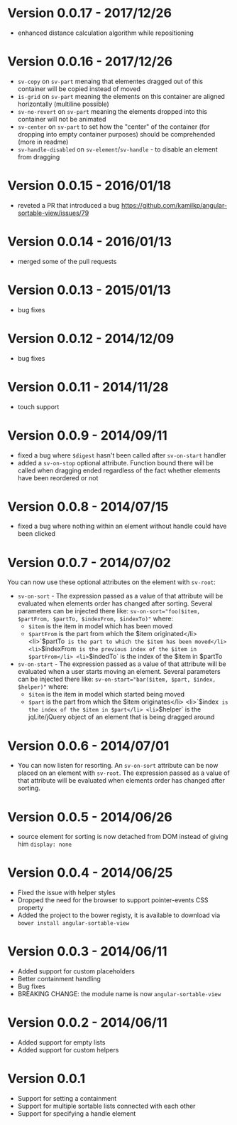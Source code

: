 Version 0.0.17 - 2017/12/26
================
  * enhanced distance calculation algorithm while repositioning

Version 0.0.16 - 2017/12/26
================

  * `sv-copy` on `sv-part` menaing that elementes dragged out of this container will be copied instead of moved
  * `is-grid` on `sv-part` meaning the elements on this container are aligned horizontally (multiline possible)
  * `sv-no-revert` on `sv-part` meaning the elements dropped into this container will not be animated
  * `sv-center` on `sv-part` to set how the "center" of the container (for dropping into empty container purposes) should be comprehended (more in readme)
  * `sv-handle-disabled` on `sv-element`/`sv-handle` - to disable an element from dragging


Version 0.0.15 - 2016/01/18
================

  * reveted a PR that introduced a bug https://github.com/kamilkp/angular-sortable-view/issues/79

Version 0.0.14 - 2016/01/13
================

  * merged some of the pull requests

Version 0.0.13 - 2015/01/13
================

  * bug fixes

Version 0.0.12 - 2014/12/09
================

  * bug fixes

Version 0.0.11 - 2014/11/28
================

  * touch support

Version 0.0.9 - 2014/09/11
================

  * fixed a bug where `$digest` hasn't been called after `sv-on-start` handler
  * added a `sv-on-stop` optional attribute. Function bound there will be called when dragging ended regardless of the fact whether elements have been reordered or not

Version 0.0.8 - 2014/07/15
================

  * fixed a bug where nothing within an element without handle could have been clicked


Version 0.0.7 - 2014/07/02
================

You can now use these optional attributes on the element with `sv-root`:
  * `sv-on-sort` - The expression passed as a value of that attribute will be evaluated when elements order has changed after sorting. Several parameters can be injected there like: `sv-on-sort="foo($item, $partFrom, $partTo, $indexFrom, $indexTo)"` where:
				<ul>
					<li>`$item` is the item in model which has been moved</li>
					<li>`$partFrom` is the part from which the $item originated</li>
					<li>`$partTo` is the part to which the $item has been moved</li>
					<li>`$indexFrom` is the previous index of the $item in $partFrom</li>
					<li>`$indedTo` is the index of the $item in $partTo</li>
				</ul>
			</li>
  * `sv-on-start` - The expression passed as a value of that attribute will be evaluated when a user starts moving an element. Several parameters can be injected there like: `sv-on-start="bar($item, $part, $index, $helper)"` where:
				<ul>
					<li>`$item` is the item in model which started being moved</li>
					<li>`$part` is the part from which the $item originates</li>
					<li>`$index` is the index of the $item in $part</li>
					<li>`$helper` is the jqLite/jQuery object of an element that is being dragged around</li>
				</ul>
			</li>

Version 0.0.6 - 2014/07/01
================

  * You can now listen for resorting. An `sv-on-sort` attribute can be now placed on an element with `sv-root`. The expression passed as a value of that attribute will be evaluated when elements order has changed after sorting.

Version 0.0.5 - 2014/06/26
================

  * source element for sorting is now detached from DOM instead of giving him `display: none`

Version 0.0.4 - 2014/06/25
================

  * Fixed the issue with helper styles
  * Dropped the need for the browser to support pointer-events CSS property
  * Added the project to the bower registy, it is available to download via `bower install angular-sortable-view`

Version 0.0.3 - 2014/06/11
================

  * Added support for custom placeholders
  * Better containment handling
  * Bug fixes
  * BREAKING CHANGE: the module name is now `angular-sortable-view`

Version 0.0.2 - 2014/06/11
================

  * Added support for empty lists
  * Added support for custom helpers

Version 0.0.1
================

  * Support for setting a containment
  * Support for multiple sortable lists connected with each other
  * Support for specifying a handle element
